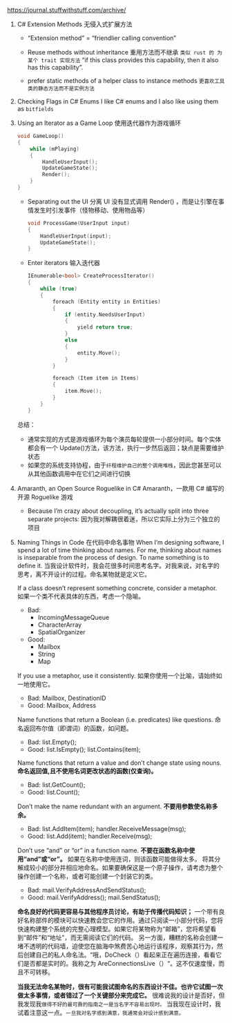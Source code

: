 https://journal.stuffwithstuff.com/archive/

1. C# Extension Methods
   无侵入式扩展方法

   - “Extension method” = “friendlier calling convention”

   - Reuse methods without inheritance
     重用方法而不继承
     `类似 rust 的 为某个 trait 实现方法`
     “if this class provides this capability, then it also has this capability”.
   - prefer static methods of a helper class to instance methods
     `更喜欢工具类的静态方法而不是实例方法`

2. Checking Flags in C# Enums
   I like C# enums and I also like using them as `bitfields`
3. Using an Iterator as a Game Loop
   使用迭代器作为游戏循环

   ```cpp
   void GameLoop()
   {
       while (mPlaying)
       {
           HandleUserInput();
           UpdateGameState();
           Render();
       }
   }
   ```

   - Separating out the UI 分离 UI
     没有显式调用 Render() ，而是让引擎在事情发生时引发事件（怪物移动、使用物品等）
     ```cpp
     void ProcessGame(UserInput input)
     {
         HandleUserInput(input);
         UpdateGameState();
     }
     ```
   - Enter iterators 输入迭代器

     ```cpp
     IEnumerable<bool> CreateProcessIterator()
     {
         while (true)
         {
             foreach (Entity entity in Entities)
             {
                 if (entity.NeedsUserInput)
                 {
                     yield return true;
                 }
                 else
                 {
                     entity.Move();
                 }
             }

             foreach (Item item in Items)
             {
                 item.Move();
             }
         }
     }
     ```

   总结：

   - 通常实现的方式是游戏循环为每个演员每轮提供一小部分时间。每个实体都会有一个 Update()方法，该方法，执行一步然后返回；缺点是需要维护状态
   - 如果您的系统支持协程，由于`纤程维护自己的整个调用堆栈`，因此您甚至可以从其他函数调用中在它们之间进行切换

4. Amaranth, an Open Source Roguelike in C#
   Amaranth，一款用 C# 编写的开源 Roguelike 游戏

   - Because I’m crazy about decoupling, it’s actually split into three separate projects:
     因为我对解耦很着迷，所以它实际上分为三个独立的项目

5. Naming Things in Code 在代码中命名事物
   When I’m designing software, I spend a lot of time thinking about names. For me, thinking about names is inseparable from the process of design. To name something is to define it.
   当我设计软件时，我会花很多时间思考名字。对我来说，对名字的思考，离不开设计的过程。命名某物就是定义它。

   If a class doesn’t represent something concrete, consider a metaphor.
   如果一个类不代表具体的东西，考虑一个隐喻。

   - Bad:
     - IncomingMessageQueue
     - CharacterArray
     - SpatialOrganizer
   - Good:
     - Mailbox
     - String
     - Map

   If you use a metaphor, use it consistently.
   如果你使用一个比喻，请始终如一地使用它。

   - Bad: Mailbox, DestinationID
   - Good: Mailbox, Address

   Name functions that return a Boolean (i.e. predicates) like questions.
   命名返回布尔值（即谓词）的函数，如问题。

   - Bad: list.Empty();
   - Good: list.IsEmpty();
     list.Contains(item);

   Name functions that return a value and don’t change state using nouns.
   **命名返回值,且不使用名词更改状态的函数(仅查询)。**

   - Bad: list.GetCount();
   - Good: list.Count();

   Don’t make the name redundant with an argument.
   **不要用参数使名称多余。**

   - Bad:
     list.AddItem(item);
     handler.ReceiveMessage(msg);
   - Good:
     list.Add(item);
     handler.Receive(msg);

   Don’t use “and” or “or” in a function name.
   **不要在函数名称中使用“and”或“or”。**
   如果在名称中使用连词，则该函数可能做得太多。
   将其分解成较小的部分并相应地命名。如果要确保这是一个原子操作，请考虑为整个操作创建一个名称，或者可能创建一个封装它的类。

   - Bad:
     mail.VerifyAddressAndSendStatus();
   - Good:
     mail.VerifyAddress();
     mail.SendStatus();

   **命名良好的代码更容易与其他程序员讨论，有助于传播代码知识；**
   一个带有良好名称部件的模块可以快速教会您它的作用。通过只阅读一小部分代码，您将快速构建整个系统的完整心理模型。如果它将某物称为“邮箱”，您将希望看到“邮件”和“地址”，而无需阅读它们的代码。
   另一方面，糟糕的名称会创建一堵不透明的代码墙，迫使您在脑海中煞费苦心地运行该程序，观察其行为，然后创建自己的私人命名法。“哦，DoCheck（）看起来正在遍历连接，看看它们是否都是实时的。我称之为 AreConnectionsLive（）“。这不仅速度慢，而且不可转移。

   **当我无法命名某物时，很有可能我试图命名的东西设计不佳。也许它试图一次做太多事情，或者错过了一个关键部分来完成它。**
   很难说我的设计是否好，但我发现我`做得不好的最可靠的指南之一是当名字不容易出现时。`
   当我现在设计时，我试着注意这一点。`一旦我对名字感到满意，我通常会对设计感到满意。`
